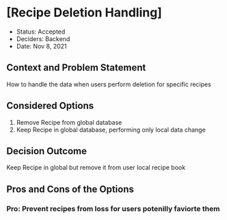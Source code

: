 # [Recipe Deletion Handling]

- Status: Accepted
- Deciders: Backend
- Date: Nov 8, 2021

## Context and Problem Statement

How to handle the data when users perform deletion for specific recipes

## Considered Options

1. Remove Recipe from global database
2. Keep Recipe in global database, performing only local data change

## Decision Outcome

Keep Recipe in global but remove it from user local recipe book

## Pros and Cons of the Options

### Pro: Prevent recipes from loss for users potenilly faviorte them
